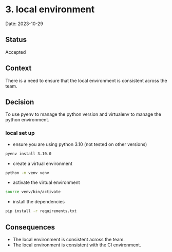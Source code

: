 # 3. local environment

Date: 2023-10-29

## Status

Accepted

## Context

There is a need to ensure that the local environment is consistent across the team.

## Decision

To use pyenv to manage the python version and virtualenv to manage the python environment.

### local set up

- ensure you are using python 3.10 (not tested on other versions)

``` bash
pyenv install 3.10.0
```

- create a virtual environment

``` bash
python -m venv venv
```

- activate the virtual environment

``` bash
source venv/bin/activate
```

- install the dependencies

``` bash
pip install -r requirements.txt
```

## Consequences

- The local environment is consistent across the team.
- The local environment is consistent with the CI environment.
